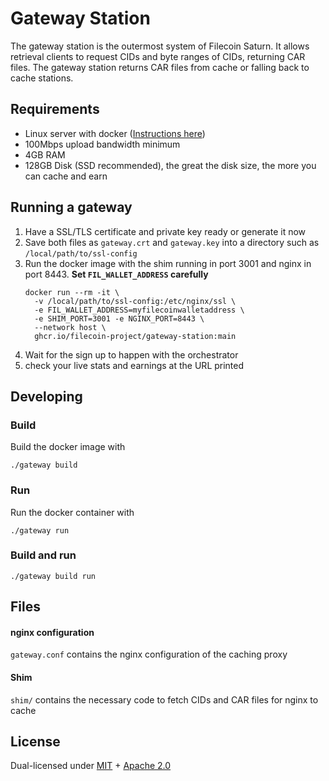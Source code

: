 # Gateway Station

The gateway station is the outermost system of Filecoin Saturn. It allows retrieval clients to request CIDs and byte
ranges of CIDs, returning CAR files. The gateway station returns CAR files from cache or falling back to cache stations.

## Requirements

- Linux server with docker ([Instructions here](https://docs.docker.com/engine/install/#server))
- 100Mbps upload bandwidth minimum
- 4GB RAM
- 128GB Disk (SSD recommended), the great the disk size, the more you can cache and earn

## Running a gateway

1. Have a SSL/TLS certificate and private key ready or generate it now
2. Save both files as `gateway.crt` and `gateway.key` into a directory such as `/local/path/to/ssl-config`
3. Run the docker image with the shim running in port 3001 and nginx in port 8443. **Set `FIL_WALLET_ADDRESS` carefully**
    ```shell
    docker run --rm -it \
      -v /local/path/to/ssl-config:/etc/nginx/ssl \
      -e FIL_WALLET_ADDRESS=myfilecoinwalletaddress \
      -e SHIM_PORT=3001 -e NGINX_PORT=8443 \
      --network host \
      ghcr.io/filecoin-project/gateway-station:main
    ```
4. Wait for the sign up to happen with the orchestrator
5. check your live stats and earnings at the URL printed

## Developing

### Build

Build the docker image with 
```shell
./gateway build
```

### Run

Run the docker container with 
```shell
./gateway run
```

### Build and run

```shell
./gateway build run
```

## Files

#### nginx configuration

`gateway.conf` contains the nginx configuration of the caching proxy

#### Shim

`shim/` contains the necessary code to fetch CIDs and CAR files for nginx to cache 

## License

Dual-licensed under [MIT](https://github.com/filecoin-project/gateway-station/blob/master/LICENSE-MIT) + [Apache 2.0](https://github.com/filecoin-project/gateway-station/blob/master/LICENSE-APACHE)
